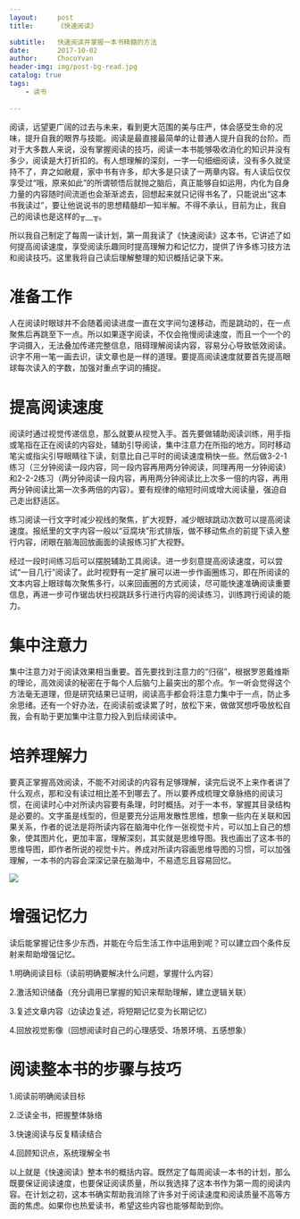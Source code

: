 ```yaml
---
layout:     post
title:      《快速阅读》

subtitle:   快速阅读并掌握一本书精髓的方法
date:       2017-10-02
author:     ChocoYvan
header-img: img/post-bg-read.jpg
catalog: true
tags:
    - 读书
    
---
```

阅读，远望更广阔的过去与未来，看到更大范围的美与庄严，体会感受生命的况味，提升自我的眼界与技能。阅读是最直接最简单的让普通人提升自我的台阶。而对于大多数人来说，没有掌握阅读的技巧，阅读一本书能够吸收消化的知识并没有多少，阅读是大打折扣的。有人想理解的深刻，一字一句细细阅读，没有多久就坚持不了，弃之如敝屣，家中书有许多，却大多是只读了一两章内容。有人读后仅仅享受过“哦，原来如此”的所谓顿悟后就抛之脑后，真正能够自如运用，内化为自身力量的内容随时间流逝也会渐渐滤去，回想起来就只记得书名了，只能说出“这本书我读过”，要让他说说书的思想精髓却一知半解。不得不承认，目前为止，我自己的阅读也是这样的╥﹏╥。

所以我自己制定了每周一读计划，第一周我读了《快速阅读》这本书，它讲述了如何提高阅读速度，享受阅读乐趣同时提高理解力和记忆力，提供了许多练习技方法和阅读技巧。这里我将自己读后理解整理的知识概括记录下来。

# 准备工作
 
人在阅读时眼球并不会随着阅读进度一直在文字间匀速移动，而是跳动的，在一点聚焦后再跳至下一点。所以如果逐字阅读，不仅会拖慢阅读速度，而且一个一个的字词摄入，无法叠加传递完整信息，阻碍理解阅读内容，容易分心导致低效阅读。识字不用一笔一画去识，读文章也是一样的道理。要提高阅读速度就要首先提高眼球每次读入的字数，加强对重点字词的捕捉。
 
# 提高阅读速度

阅读时通过视觉传递信息，那么就要从视觉入手。首先要做辅助阅读训练，用手指或笔指在正在阅读的内容处，辅助引导阅读，集中注意力在所指的地方。同时移动笔尖或指尖引导眼睛往下读，刻意比自己平时的阅读速度稍快一些。然后做3-2-1练习（三分钟阅读一段内容，同一段内容再用两分钟阅读，同理再用一分钟阅读）和2-2-2练习（两分钟阅读一段内容，再用两分钟阅读比上次多一倍的内容，再用两分钟阅读比第一次多两倍的内容）。要有规律的缩短时间或增大阅读量，强迫自己走出舒适区。

练习阅读一行文字时减少视线的聚焦，扩大视野，减少眼球跳动次数可以提高阅读速度。报纸里的文字内容一般以“豆腐块”形式排版，做不移动焦点的前提下读入整行内容，闭眼在脑海回放画面的读报练习扩大视野。

经过一段时间练习后可以摆脱辅助工具阅读。进一步刻意提高阅读速度，可以尝试“一目几行”阅读了。此时视野有一定扩展可以进一步作画圈练习，即在所阅读的文本内容上眼球每次聚焦多行，以来回画圈的方式阅读，尽可能快速准确阅读重要信息，再进一步可作锯齿状扫视跳跃多行进行内容的阅读练习，训练跨行阅读的能力。

# 集中注意力

集中注意力对于阅读效果相当重要。首先要找到注意力的“归宿”，根据罗恩戴维斯的理论，高效阅读的秘密在于每个人后脑勺上最突出的那个点。乍一听会觉得这个方法毫无道理，但是研究结果已证明，阅读高手都会将注意力集中于一点，防止多余思绪。还有一个好办法，在阅读前或读累了时，放松下来，做做冥想呼吸放松自我，会有助于更加集中注意力投入到后续阅读中。

# 培养理解力

要真正掌握高效阅读，不能不对阅读的内容有足够理解，读完后说不上来作者讲了什么观点，那和没有读过相比差不到哪去了。所以要养成梳理文章脉络的阅读习惯，在阅读时心中对所读内容要有条理，时时概括。对于一本书，掌握其目录结构是必要的。文字虽是线型的，但是要充分运用发散性思维，想象一些内在关联和因果关系，作者的说法是将所读内容在脑海中化作一张视觉卡片，可以加上自己的想象，使其图片化，更加丰富，理解深刻，其实就是思维导图。我也画出了这本书的思维导图，即作者所说的视觉卡片。养成对所读内容画思维导图的习惯，可以加强理解，一本书的内容会深深记录在脑海中，不易遗忘且容易回忆。

![](https://ws2.sinaimg.cn/large/006tNc79gy1flkalnb75tj30yg0edgn5.jpg)

# 增强记忆力

读后能掌握记住多少东西，并能在今后生活工作中运用到呢？可以建立四个条件反射来帮助增强记忆。

1.明确阅读目标（读前明确要解决什么问题，掌握什么内容）

2.激活知识储备（充分调用已掌握的知识来帮助理解，建立逻辑关联）

3.复述文章内容（边读边复述，将短期记忆变为长期记忆）

4.回放视觉影像（回想阅读时自己的心理感受、场景环境、五感想象）

# 阅读整本书的步骤与技巧

1.阅读前明确阅读目标

2.泛读全书，把握整体脉络

3.快速阅读与反复精读结合

4.回顾知识点，系统理解全书

以上就是《快速阅读》整本书的概括内容。既然定了每周阅读一本书的计划，那么既要保证阅读速度，也要保证阅读质量，所以我选择了这本书作为第一周的阅读内容。在计划之初，这本书确实帮助我消除了许多对于阅读速度和阅读质量不高等方面的焦虑。如果你也热爱读书，希望这些内容也能够帮助到你。



